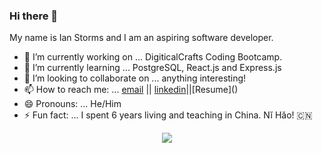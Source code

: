 ### Hi there 👋


My name is Ian Storms and I am an aspiring software developer. 
- 🔭 I’m currently working on ... DigiticalCrafts Coding Bootcamp.
- 🌱 I’m currently learning ... PostgreSQL, React.js and Express.js
- 👯 I’m looking to collaborate on ... anything interesting!
- 📫 How to reach me: ... [email](ianstorms110@yahoo.com) || [linkedin](https://www.linkedin.com/in/ianstorms/)||[Resume](<a href="./Tech-Resume.pdf" class="icon fa fa-file" download></a>)
- 😄 Pronouns: ... He/Him
- ⚡ Fun fact: ... I spent 6 years living and teaching in China. Nĭ Hăo! :cn:





<p align="center"><tb><img  src="https://visitor-badge.glitch.me/badge?page_id=shoel-uddin.Game-List"/></tb></p>
